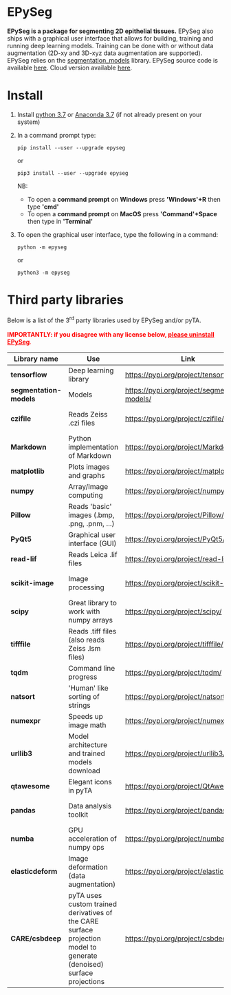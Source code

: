 # EPySeg

**EPySeg is a package for segmenting 2D epithelial tissues.** EPySeg also ships with a graphical user interface that allows for building, training and running deep learning models. Training can be done with or without data augmentation (2D-xy and 3D-xyz data augmentation are supported). EPySeg relies on the [segmentation_models](https://github.com/qubvel/segmentation_models) library. EPySeg source code is available [here](https://github.com/baigouy/EPySeg). Cloud version available [here](https://github.com/baigouy/notebooks).

# Install

1. Install [python 3.7](https://www.python.org/downloads/) or [Anaconda 3.7](https://www.anaconda.com/distribution/) (if not already present on your system)

2. In a command prompt type: 

    ```
    pip install --user --upgrade epyseg
    ```
    or
    ```
    pip3 install --user --upgrade epyseg
    ```
    NB:
    - To open a **command prompt** on **Windows** press **'Windows'+R** then type **'cmd'**
    - To open a **command prompt** on **MacOS** press **'Command'+Space** then type in **'Terminal'**

3. To open the graphical user interface, type the following in a command:
    ```
    python -m epyseg
    ```
    or
    ```
    python3 -m epyseg
    ``` 
   
# Third party libraries

Below is a list of the 3<sup>rd</sup> party libraries used by EPySeg and/or pyTA.<br><br> <font color='red'>**IMPORTANTLY: if you disagree with any license below, <u>please uninstall EPySeg</u>**.<br></font>

| Library name            | Use                                                                                                                  | Link                                          | License            |
|-------------------------|----------------------------------------------------------------------------------------------------------------------|-----------------------------------------------|--------------------|
| **tensorflow**          | Deep learning library                                                                                                | https://pypi.org/project/tensorflow/          | Apache 2.0         |
| **segmentation-models** | Models                                                                                                               | https://pypi.org/project/segmentation-models/ | MIT                |
| **czifile**             | Reads Zeiss .czi files                                                                                               | https://pypi.org/project/czifile/             | BSD (BSD-3-Clause) |
| **Markdown**            | Python implementation of Markdown                                                                                    | https://pypi.org/project/Markdown/            | BSD                |
| **matplotlib**          | Plots images and graphs                                                                                              | https://pypi.org/project/matplotlib/          | PSF                |
| **numpy**               | Array/Image computing                                                                                                | https://pypi.org/project/numpy/               | BSD                |
| **Pillow**              | Reads 'basic' images (.bmp, .png, .pnm, ...)                                                                         | https://pypi.org/project/Pillow/              | HPND               |
| **PyQt5**               | Graphical user interface (GUI)                                                                                       | https://pypi.org/project/PyQt5/               | GPL v3             |
| **read-lif**            | Reads Leica .lif files                                                                                               | https://pypi.org/project/read-lif/            | GPL v3             |
| **scikit-image**        | Image processing                                                                                                     | https://pypi.org/project/scikit-image/        | BSD (Modified BSD) |
| **scipy**               | Great library to work with numpy arrays                                                                              | https://pypi.org/project/scipy/               | BSD                | 
| **tifffile**            | Reads .tiff files (also reads Zeiss .lsm files)                                                                      | https://pypi.org/project/tifffile/            | BSD                |
| **tqdm**                | Command line progress                                                                                                | https://pypi.org/project/tqdm/                | MIT, MPL 2.0       |
| **natsort**             | 'Human' like sorting of strings                                                                                      | https://pypi.org/project/natsort/             | MIT                |
| **numexpr**             | Speeds up image math                                                                                                 | https://pypi.org/project/numexpr/             | MIT                |
| **urllib3**             | Model architecture and trained models download                                                                       | https://pypi.org/project/urllib3/             | MIT                |
| **qtawesome**           | Elegant icons in pyTA                                                                                                | https://pypi.org/project/QtAwesome/           | MIT                |
| **pandas**              | Data analysis toolkit                                                                                                | https://pypi.org/project/pandas/              | BSD (BSD-3-Clause) |
| **numba**               | GPU acceleration of numpy ops                                                                                        | https://pypi.org/project/numba/               | BSD                |
| **elasticdeform**       | Image deformation (data augmentation)                                                                                | https://pypi.org/project/elasticdeform/       | BSD                |
| **CARE/csbdeep**        | pyTA uses custom trained derivatives of the CARE surface projection model to generate (denoised) surface projections | https://pypi.org/project/csbdeep/             | BSD (BSD-3-Clause) |

